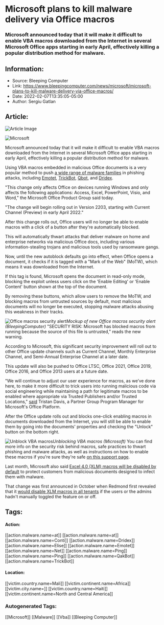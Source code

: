 # Microsoft plans to kill malware delivery via Office macros
### Microsoft announced today that it will make it difficult to enable VBA macros downloaded from the Internet in several Microsoft Office apps starting in early April, effectively killing a popular distribution method for malware.

## Information:
+ Source: Bleeping Computer
+ Link: https://www.bleepingcomputer.com/news/microsoft/microsoft-plans-to-kill-malware-delivery-via-office-macros/
+ Date: 2022-02-07T13:35:05-05:00
+ Author: Sergiu Gatlan


## Article:
![Article Image](https://www.bleepstatic.com/content/hl-images/2021/09/05/Microsoft.jpg)

![Microsoft](https://www.bleepstatic.com/content/hl-images/2021/09/05/Microsoft.jpg)


Microsoft announced today that it will make it difficult to enable VBA macros downloaded from the Internet in several Microsoft Office apps starting in early April, effectively killing a popular distribution method for malware.


Using VBA macros embedded in malicious Office documents is a very popular method to push [a wide range of malware families](https://www.bleepingcomputer.com/news/security/the-most-common-malicious-email-attachments-infecting-windows/) in phishing attacks, including [Emotet](https://www.bleepingcomputer.com/news/security/emotet-malwares-new-red-dawn-attachment-is-just-as-dangerous/), [TrickBot](https://www.bleepingcomputer.com/news/security/new-trickbot-campaign-spamming-malicious-complaint-doc-attachments/), [Qbot](https://www.bleepingcomputer.com/news/security/qbot-uses-windows-defender-antivirus-phishing-bait-to-infect-pcs/), and [Dridex](https://www.bleepingcomputer.com/news/security/dridex-omicron-phishing-taunts-with-funeral-helpline-number/).


"This change only affects Office on devices running Windows and only affects the following applications: Access, Excel, PowerPoint, Visio, and Word," the Microsoft Office Product Group said today.


"The change will begin rolling out in Version 2203, starting with Current Channel (Preview) in early April 2022."


After this change rolls out, Office users will no longer be able to enable macros with a click of a button after they're automatically blocked.


This will automatically thwart attacks that deliver malware on home and enterprise networks via malicious Office docs, including various information-stealing trojans and malicious tools used by ransomware gangs.


Now, until the new autoblock defaults go into effect, when Office opens a document, it checks if it is tagged with a "Mark of the Web" (MoTW), which means it was downloaded from the Internet.


If this tag is found, Microsoft opens the document in read-only mode, blocking the exploit unless users click on the 'Enable Editing' or 'Enable Content' button shown at the top of the document.


By removing these buttons, which allow users to remove the MoTW, and blocking macros from untrusted sources by default, most malicious documents will no longer be executed, stopping malware attacks abusing this weakness in their tracks.



![Office macros security alert](https://www.bleepstatic.com/images/news/u/1109292/2022/Office_macros_security_alert.png)*Mockup of new Office macros security alert (BleepingComputer)*
"SECURITY RISK: Microsoft has blocked macros from running because the source of this file is untrusted," reads the new warning.


According to Microsoft, this significant security improvement will roll out to other Office update channels such as Current Channel, Monthly Enterprise Channel, and Semi-Annual Enterprise Channel at a later date.


This update will also be pushed to Office LTSC, Office 2021, Office 2019, Office 2016, and Office 2013 users at a future date.


"We will continue to adjust our user experience for macros, as we’ve done here, to make it more difficult to trick users into running malicious code via social engineering while maintaining a path for legitimate macros to be enabled where appropriate via Trusted Publishers and/or Trusted Locations," [said](https://techcommunity.microsoft.com/t5/microsoft-365-blog/helping-users-stay-safe-blocking-internet-macros-by-default-in/ba-p/3071805) Tristan Davis, a Partner Group Program Manager for Microsoft's Office Platform.


After the Office update rolls out and blocks one-click enabling macros in documents downloaded from the Internet, you will still be able to enable them by going into the documents' properties and checking the "Unlock" button on the bottom right.



![Unblock VBA macros](https://www.bleepstatic.com/images/news/u/1109292/2022/Unblock_VBA_macros.png)*Unblocking VBA macros (Microsoft)*
You can find more info on the security risk behind macros, safe practices to thwart phishing and malware attacks, as well as instructions on how to enable these macros if you're sure they're safe [on this support page](https://support.microsoft.com/en-us/topic/a-potentially-dangerous-macro-has-been-blocked-0952faa0-37e7-4316-b61d-5b5ed6024216).


Last month, Microsoft also said [Excel 4.0 (XLM) macros will be disabled by default](https://www.bleepingcomputer.com/news/microsoft/microsoft-disables-excel-40-macros-by-default-to-block-malware/) to protect customers from malicious documents designed to infect them with malware.


That change was first announced in October when Redmond first revealed that it [would disable XLM macros in all tenants](https://www.bleepingcomputer.com/news/microsoft/microsoft-is-disabling-excel-40-macros-by-default-to-protect-users/) if the users or the admins hadn't manually toggled the feature on or off.





## Tags:

#### Action:
[[action.malware.name=at]] [[action.malware.name=at]] [[action.malware.name=Conti]] [[action.malware.name=Dridex]] [[action.malware.name=Elise]] [[action.malware.name=Emotet]] [[action.malware.name=Net]] [[action.malware.name=Ping]] [[action.malware.name=Ping]] [[action.malware.name=QakBot]] [[action.malware.name=TrickBot]]

#### Location:
[[victim.country.name=Mali]] [[victim.continent.name=Africa]] [[victim.city.name=]] [[victim.country.name=Haiti]] [[victim.continent.name=North and Central America]]

### Autogenerated Tags:
[[Microsoft]] [[Malware]] [[Vba]] [[Bleeping Computer]]

